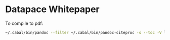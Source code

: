 # Datapace Whitepaper
To compile to pdf:
```bash
~/.cabal/bin/pandoc --filter ~/.cabal/bin/pandoc-citeproc -s --toc -V lof whitepaper.md -o datapace_whitepaper.pdf --template template.tex --listings --csl ieee-with-url.csl metadata.yaml
```
